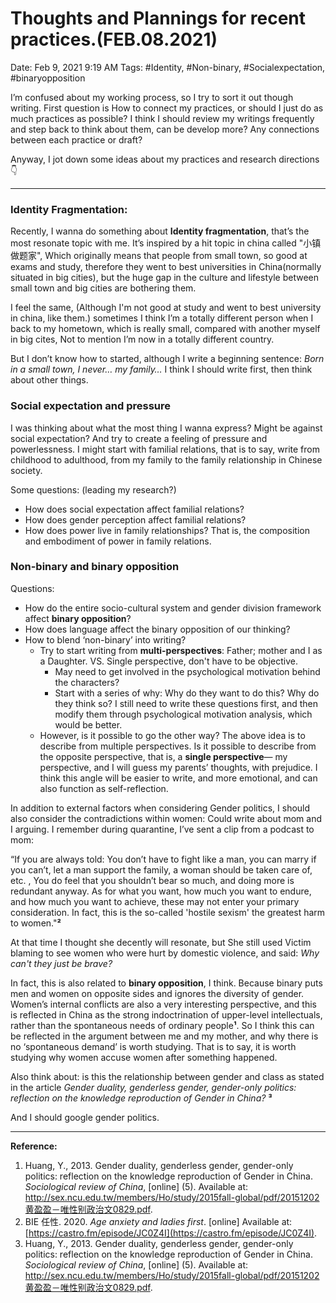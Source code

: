 # Thoughts and Plannings for recent practices.(FEB.08.2021)
Date: Feb 9, 2021 9:19 AM
Tags: #Identity, #Non-binary, #Socialexpectation, #binaryopposition

I’m confused about my working process, so I try to sort it out though writing.
First question is How to connect my practices, or should I just do as much practices as possible?
I think I should review my writings frequently and step back to think about them,  can be develop more? Any connections between each practice or draft?

Anyway, I jot down some ideas about my practices and research directions👇

- - - -
### Identity Fragmentation:
Recently, I wanna do something about **Identity fragmentation**, that’s the most resonate topic with me. It’s inspired by a hit topic in china called "小镇做题家", Which originally means that people from small town, so good at exams and study, therefore they went to best universities in China(normally situated in big cities), but the huge gap in the culture and lifestyle between small town and big cities are bothering them.

I feel the same, (Although I'm not good at study and went to best university in china, like them.) sometimes I think I’m a totally different person when I back to my hometown, which is really small, compared with another myself in big cites, Not to mention I’m now in a totally different country.

But I don’t know how to started, although I write a beginning sentence: *Born in a small town, I never… my family…*  I think I should write first, then think about other things.

### Social expectation and pressure
I was thinking about what the most thing I wanna express?
Might be against social expectation? And try to create a feeling of pressure and powerlessness.
I might start with familial relations, that is to say, write from childhood to adulthood, from my family to the family relationship in Chinese society.

Some questions: (leading my research?)

* How does social expectation affect familial relations?
* How does gender perception affect familial relations?
* How does power live in family relationships? That is, the composition and embodiment of power in family relations.

### Non-binary and binary opposition
Questions:

* How do the entire socio-cultural system and gender division framework affect **binary opposition**?
* How does language affect the binary opposition of our thinking?
* How to blend ‘non-binary’ into  writing?
	* Try to start writing from **multi-perspectives**: Father; mother and I as a Daughter. VS. Single perspective, don't have to be objective.
		* May need to get involved in the psychological motivation behind the characters?
		* Start with a series of why: Why do they want to do this? Why do they think so? I still need to write these questions first, and then modify them through psychological motivation analysis, which would be better.
	* However, is it possible to go the other way? The above idea is to describe from multiple perspectives. Is it possible to describe from the opposite perspective, that is, a **single perspective**— my perspective, and I will guess my parents’ thoughts, with prejudice. I think this angle will be easier to write, and more emotional, and can also function as self-reflection.

In addition to external factors when considering Gender politics, I should also consider the contradictions within women:
Could write about mom and I arguing. I remember during quarantine, I’ve sent a clip from a podcast to mom:

“If you are always told: You don’t have to fight like a man, you can marry if you can’t, let a man support the family, a woman should be taken care of, etc. , You do feel that you shouldn’t bear so much, and doing more is redundant anyway. As for what you want, how much you want to endure, and how much you want to achieve, these may not enter your primary consideration. In fact, this is the so-called 'hostile sexism' the greatest harm to women."**²**

At that time I thought she decently will resonate, but She still used Victim blaming to see women who were hurt by domestic violence, and said: *Why can't they just be brave?*

In fact, this is also related to **binary opposition**, I think. Because binary puts men and women on opposite sides and ignores the diversity of gender. Women’s internal conflicts are also a very interesting perspective, and this is reflected in China as the strong indoctrination of upper-level intellectuals, rather than the spontaneous needs of ordinary people**¹**. So I think this can be reflected in the argument between me and my mother, and why there is no ‘spontaneous demand’ is worth studying. That is to say, it is worth studying why women accuse women after something happened.

Also think about: is this the relationship between gender and class as stated in the article *Gender duality, genderless gender, gender-only politics: reflection on the knowledge reproduction of Gender in China?* **³**

And I should google gender politics.


---
**Reference:**

1. Huang, Y., 2013. Gender duality, genderless gender, gender-only politics: reflection on the knowledge reproduction of Gender in China. *Sociological review of China*, [online] (5). Available at: [http://sex.ncu.edu.tw/members/Ho/study/2015fall-global/pdf/20151202 黄盈盈－唯性别政治文0829.pdf](http://sex.ncu.edu.tw/members/Ho/study/2015fall-global/pdf/20151202%20%E9%BB%84%E7%9B%88%E7%9B%88%EF%BC%8D%E5%94%AF%E6%80%A7%E5%88%AB%E6%94%BF%E6%B2%BB%E6%96%870829.pdf).
2. BIE 任性. 2020. *Age anxiety and ladies first*. [online] Available at: [https://castro.fm/episode/JC0Z4I](https://castro.fm/episode/JC0Z4I).
3. Huang, Y., 2013. Gender duality, genderless gender, gender-only politics: reflection on the knowledge reproduction of Gender in China. *Sociological review of China*, [online] (5). Available at: [http://sex.ncu.edu.tw/members/Ho/study/2015fall-global/pdf/20151202 黄盈盈－唯性别政治文0829.pdf](http://sex.ncu.edu.tw/members/Ho/study/2015fall-global/pdf/20151202%20%E9%BB%84%E7%9B%88%E7%9B%88%EF%BC%8D%E5%94%AF%E6%80%A7%E5%88%AB%E6%94%BF%E6%B2%BB%E6%96%870829.pdf).